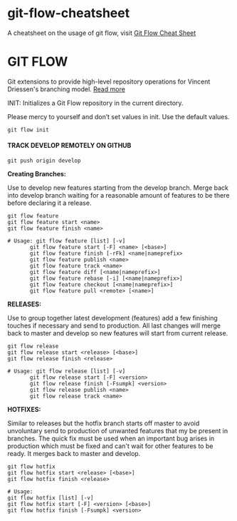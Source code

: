 git-flow-cheatsheet
===================

A cheatsheet on the usage of git flow, visit [Git Flow Cheat Sheet](https://danielkummer.github.io/git-flow-cheatsheet/#hotfixes)

GIT FLOW
========

Git extensions to provide high-level repository operations for Vincent Driessen's branching model. [Read more](http://nvie.com/posts/a-successful-git-branching-model/)

INIT:
Initializes a Git Flow repository in the current directory.

Please mercy to yourself and don’t set values in init.
Use the default values.

```shell
git flow init
```

#### TRACK DEVELOP REMOTELY ON GITHUB

```shell
git push origin develop
```

**Creating Branches:**

Use to develop new features starting from the develop branch. Merge back into
develop branch waiting for a reasonable amount of features to be there before
declaring it a release.

```shell
git flow feature
git flow feature start <name>
git flow feature finish <name>
```

```shell
# Usage: git flow feature [list] [-v]
       git flow feature start [-F] <name> [<base>]
       git flow feature finish [-rFk] <name|nameprefix>
       git flow feature publish <name>
       git flow feature track <name>
       git flow feature diff [<name|nameprefix>]
       git flow feature rebase [-i] [<name|nameprefix>]
       git flow feature checkout [<name|nameprefix>]
       git flow feature pull <remote> [<name>]
```

**RELEASES:**

Use to group together latest development (features) add a few finishing touches
if necessary and send to production. All last changes will merge back to master
and develop so new features will start from current release.

```shell
git flow release
git flow release start <release> [<base>]
git flow release finish <release>
```

```shell
# Usage: git flow release [list] [-v]
       git flow release start [-F] <version>
       git flow release finish [-Fsumpk] <version>
       git flow release publish <name>
       git flow release track <name>
```

**HOTFIXES:**

Similar to releases but the hotfix branch starts off master to avoid unvoluntary
send to production of unwanted features that my be present in branches. The
quick fix must be used when an important bug arises in production which must be
fixed and can't wait for other features to be ready. It merges back to master
and develop.

```shell
git flow hotfix
git flow hotfix start <release> [<base>]
git flow hotfix finish <release>
```

```shell
# Usage: 
git flow hotfix [list] [-v]
git flow hotfix start [-F] <version> [<base>]
git flow hotfix finish [-Fsumpk] <version>
```
